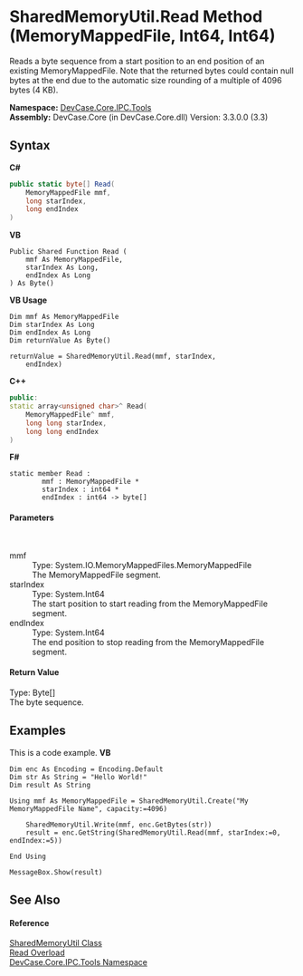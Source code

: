 # SharedMemoryUtil.Read Method (MemoryMappedFile, Int64, Int64)
 

Reads a byte sequence from a start position to an end position of an existing MemoryMappedFile. Note that the returned bytes could contain null bytes at the end due to the automatic size rounding of a multiple of 4096 bytes (4 KB).

**Namespace:**&nbsp;<a href="N_DevCase_Core_IPC_Tools">DevCase.Core.IPC.Tools</a><br />**Assembly:**&nbsp;DevCase.Core (in DevCase.Core.dll) Version: 3.3.0.0 (3.3)

## Syntax

**C#**<br />
``` C#
public static byte[] Read(
	MemoryMappedFile mmf,
	long starIndex,
	long endIndex
)
```

**VB**<br />
``` VB
Public Shared Function Read ( 
	mmf As MemoryMappedFile,
	starIndex As Long,
	endIndex As Long
) As Byte()
```

**VB Usage**<br />
``` VB Usage
Dim mmf As MemoryMappedFile
Dim starIndex As Long
Dim endIndex As Long
Dim returnValue As Byte()

returnValue = SharedMemoryUtil.Read(mmf, starIndex, 
	endIndex)
```

**C++**<br />
``` C++
public:
static array<unsigned char>^ Read(
	MemoryMappedFile^ mmf, 
	long long starIndex, 
	long long endIndex
)
```

**F#**<br />
``` F#
static member Read : 
        mmf : MemoryMappedFile * 
        starIndex : int64 * 
        endIndex : int64 -> byte[] 

```


#### Parameters
&nbsp;<dl><dt>mmf</dt><dd>Type: System.IO.MemoryMappedFiles.MemoryMappedFile<br />The MemoryMappedFile segment.</dd><dt>starIndex</dt><dd>Type: System.Int64<br />The start position to start reading from the MemoryMappedFile segment.</dd><dt>endIndex</dt><dd>Type: System.Int64<br />The end position to stop reading from the MemoryMappedFile segment.</dd></dl>

#### Return Value
Type: Byte[]<br />The byte sequence.

## Examples
This is a code example. 
**VB**<br />
``` VB
Dim enc As Encoding = Encoding.Default
Dim str As String = "Hello World!"
Dim result As String

Using mmf As MemoryMappedFile = SharedMemoryUtil.Create("My MemoryMappedFile Name", capacity:=4096)

    SharedMemoryUtil.Write(mmf, enc.GetBytes(str))
    result = enc.GetString(SharedMemoryUtil.Read(mmf, starIndex:=0, endIndex:=5))

End Using

MessageBox.Show(result)
```


## See Also


#### Reference
<a href="T_DevCase_Core_IPC_Tools_SharedMemoryUtil">SharedMemoryUtil Class</a><br /><a href="Overload_DevCase_Core_IPC_Tools_SharedMemoryUtil_Read">Read Overload</a><br /><a href="N_DevCase_Core_IPC_Tools">DevCase.Core.IPC.Tools Namespace</a><br />